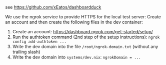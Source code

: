 see https://github.com/xEatos/dashboardduck

We use the ngrok service to provide HTTPS for the local test server:
Create an account and then create the following files in the dev container:
1. Create an account: https://dashboard.ngrok.com/get-started/setup/
2. Run the authtoken command (2nd step of the setup instructions):
   `ngrok config add-authtoken ...`
3. Write the dev domain into the file `/root/ngrok-domain.txt`
  (without any trailing slash)
4. Write the dev domain into `systems/dev.nix`: `ngrokDomain = ...`

